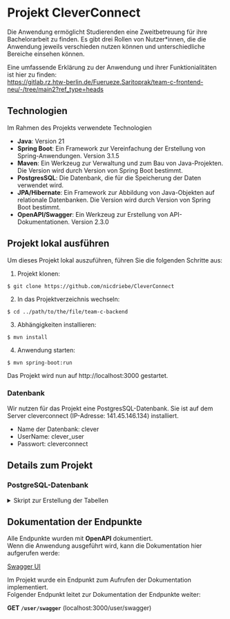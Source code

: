 # Projekt CleverConnect

Die Anwendung ermöglicht Studierenden eine Zweitbetreuung für ihre Bachelorarbeit zu finden.
Es gibt drei Rollen von Nutzer*innen, die die Anwendung jeweils verschieden nutzen können und unterschiedliche Bereiche einsehen können.

Eine umfassende Erklärung zu der Anwendung und ihrer Funktionialitäten ist hier zu finden:  
https://gitlab.rz.htw-berlin.de/Fuerueze.Saritoprak/team-c-frontend-neu/-/tree/main2?ref_type=heads


## Technologien
Im Rahmen des Projekts verwendete Technologien

* **Java**: Version 21
* **Spring Boot**: Ein Framework zur Vereinfachung der Erstellung von Spring-Anwendungen. Version 3.1.5 
* **Maven**: Ein Werkzeug zur Verwaltung und zum Bau von Java-Projekten. Die Version wird durch Version von Spring Boot bestimmt.
* **PostgresSQL**: Die Datenbank, die für die Speicherung der Daten verwendet wird.
* **JPA/Hibernate**: Ein Framework zur Abbildung von Java-Objekten auf relationale Datenbanken. Die Version wird durch Version von Spring Boot bestimmt.
* **OpenAPI/Swagger**: Ein Werkzeug zur Erstellung von API-Dokumentationen. Version 2.3.0



## Projekt lokal ausführen

Um dieses Projekt lokal auszuführen, führen Sie die folgenden Schritte aus:

1. Projekt klonen: 
```
$ git clone https://github.com/nicdriebe/CleverConnect
```
2. In das Projektverzeichnis wechseln: 
```
$ cd ../path/to/the/file/team-c-backend
```
3. Abhängigkeiten installieren: 
```
$ mvn install
```
4. Anwendung starten:
```
$ mvn spring-boot:run
```
Das Projekt wird nun auf http://localhost:3000 gestartet.



### Datenbank

Wir nutzen für das Projekt eine PostgresSQL-Datenbank.
Sie ist auf dem Server cleverconnect (IP-Adresse: 141.45.146.134) installiert.

- Name der Datenbank: clever
- UserName: clever_user
- Passwort: cleverconnect

## Details zum Projekt


### PostgreSQL-Datenbank 

<details><summary>Skript zur Erstellung der Tabellen</summary>


```
CREATE TABLE Users
    (id	 		        SERIAL PRIMARY KEY,
    first_name		        VARCHAR(30),
    last_name                   VARCHAR(30),
    email                       VARCHAR(100) UNIQUE NOT NULL,
    password		        VARCHAR(255) NOT NULL,
    role 			VARCHAR(10) CHECK (role IN ('ADMIN', 'STUDENT', 'EXTERN')),
    locked 		        BOOLEAN,
    enabled 		        BOOLEAN,
    registration_date	        DATE);

CREATE TABLE Externals  
    (id                         SERIAL PRIMARY KEY,  
     first_name                 VARCHAR(30),
     last_name                  VARCHAR(30),
     email                      VARCHAR(100) UNIQUE NOT NULL,
     password                   VARCHAR(255) NOT NULL,
     role                       VARCHAR(10) CHECK (role IN ('ADMIN', 'STUDENT', 'EXTERN')),
     locked                     BOOLEAN,
     enabled                    BOOLEAN,
     registration_date          DATE,
     company                    VARCHAR(50),
     availability_start         DATE,
     availability_end           DATE,
     description                VARCHAR(255));

CREATE TABLE Bachelor_Subject
    (id		                INTEGER SET DEFAULT NULL,
    title			VARCHAR(100),
    b_description	        VARCHAR(255),
    date			DATE,
    external_id	                SERIAL,
    FOREIGN KEY (external_id)   REFERENCES Externals(id) ON DELETE CASCADE);

CREATE TABLE Special_Field
    (id                         SERIAL PRIMARY KEY,
    name                        VARCHAR(255) NOT NULL);

CREATE TABLE choosen_fields
    (external_id                SERIAL,
    special_field_id            SERIAL,
    PRIMARY KEY (external_id, special_field_id),
    FOREIGN KEY (external_id) REFERENCES Externals(id) ON DELETE CASCADE,
    FOREIGN KEY (special_field_id) REFERENCES Special_Field(id) ON DELETE CASCADE);
```
</details>

## Dokumentation der Endpunkte

Alle Endpunkte wurden mit **OpenAPI** dokumentiert.  
Wenn die Anwendung ausgeführt wird, kann die Dokumentation hier aufgerufen werde:   

[Swagger UI](http://localhost:3000/swagger-ui/index.html#/)

Im Projekt wurde ein Endpunkt zum Aufrufen der Dokumentation implementiert.   
Folgender Endpunkt leitet zur Dokumentation der Endpunkte weiter:  

**GET `/user/swagger`** (localhost:3000/user/swagger)





